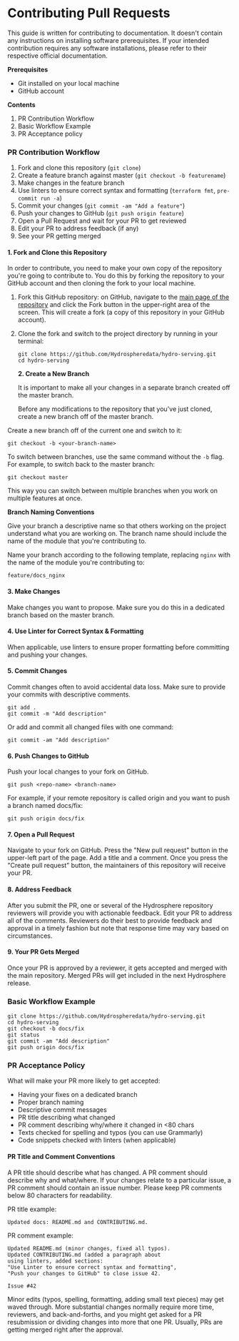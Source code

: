 # Contributing Pull Requests

This guide is written for contributing to documentation. It doesn't contain any instructions on installing software prerequisites. If your intended contribution requires any software installations, please refer to their respective official documentation.

**Prerequisites**

* Git installed on your local machine
* GitHub account 

**Contents**

1. PR Contribution Workflow   
2. Basic Workflow Example  
3. PR Acceptance policy  

### PR Contribution Workflow

1. Fork and clone this repository \(`git clone`\)  
2. Create a feature branch against master \(`git checkout -b featurename`\)   
3. Make changes in the feature branch  
4. Use linters to ensure correct syntax and formatting \(`terraform fmt`, `pre-commit run -a`\)  
5. Commit your changes \(`git commit -am "Add a feature"`\)   
6. Push your changes to GitHub \(`git push origin feature`\)    
7. Open a Pull Request and wait for your PR to get reviewed   
8. Edit your PR to address feedback \(if any\)   
9. See your PR getting merged  

#### 1. Fork and Clone this Repository

In order to contribute, you need to make your own copy of the repository you're going to contribute to. You do this by forking the repository to your GitHub account and then cloning the fork to your local machine.

1. Fork this GitHub repository: on GitHub, navigate to the [main page of the repository](https://github.com/Hydrospheredata/hydro-serving) and click the Fork button in the upper-right area of the screen. This will create a fork \(a copy of this repository in your GitHub account\). 
2. Clone the fork and switch to the project directory by running in your terminal:

   ```text
   git clone https://github.com/Hydrospheredata/hydro-serving.git
   cd hydro-serving
   ```

   **2. Create a New Branch**

   It is important to make all your changes in a separate branch created off the master branch. 

   Before any modifications to the repository that you've just cloned, create a new branch off of the master branch. 

Create a new branch off of the current one and switch to it:

```text
git checkout -b <your-branch-name>
```

To switch between branches, use the same command without the `-b` flag. For example, to switch back to the master branch:

```text
git checkout master
```

This way you can switch between multiple branches when you work on multiple features at once.

**Branch Naming Conventions**

Give your branch a descriptive name so that others working on the project understand what you are working on. The branch name should include the name of the module that you're contributing to.

Name your branch according to the following template, replacing `nginx` with the name of the module you're contributing to:

```text
feature/docs_nginx
```

#### 3. Make Changes

Make changes you want to propose. Make sure you do this in a dedicated branch based on the master branch.

#### 4. Use Linter for Correct Syntax & Formatting

When applicable, use linters to ensure proper formatting before committing and pushing your changes. 

#### 5. Commit Changes

Commit changes often to avoid accidental data loss. Make sure to provide your commits with descriptive comments.

```text
git add .
git commit -m "Add description"
```

Or add and commit all changed files with one command:

```text
git commit -am "Add description"
```

#### 6. Push Changes to GitHub

Push your local changes to your fork on GitHub.

```text
git push <repo-name> <branch-name>
```

For example, if your remote repository is called origin and you want to push a branch named docs/fix:

```text
git push origin docs/fix
```

#### 7. Open a Pull Request

Navigate to your fork on GitHub. Press the "New pull request" button in the upper-left part of the page. Add a title and a comment. Once you press the "Create pull request" button, the maintainers of this repository will receive your PR.

#### 8. Address Feedback

After you submit the PR, one or several of the Hydrosphere repository reviewers will provide you with actionable feedback. Edit your PR to address all of the comments. Reviewers do their best to provide feedback and approval in a timely fashion but note that response time may vary based on circumstances.

#### 9. Your PR Gets Merged

Once your PR is approved by a reviewer, it gets accepted and merged with the main repository. Merged PRs will get included in the next Hydrosphere release.

### Basic Workflow Example

```text
git clone https://github.com/Hydrospheredata/hydro-serving.git
cd hydro-serving
git checkout -b docs/fix
git status
git commit -am "Add description"
git push origin docs/fix
```

### PR Acceptance Policy

What will make your PR more likely to get accepted:

* Having your fixes on a dedicated branch 
* Proper branch naming
* Descriptive commit messages
* PR title describing what changed 
* PR comment describing why/where it changed in &lt;80 chars
* Texts checked for spelling and typos \(you can use Grammarly\)
* Code snippets checked with linters \(when applicable\)  

#### PR Title and Comment Conventions

A PR title should describe what has changed. A PR comment should describe why and what/where. If your changes relate to a particular issue, a PR comment should contain an issue number. Please keep PR comments below 80 characters for readability.

PR title example:

```text
Updated docs: README.md and CONTRIBUTING.md.
```

PR comment example:

```text
Updated README.md (minor changes, fixed all typos). 
Updated CONTRIBUTING.md (added a paragraph about 
using linters, added sections: 
"Use Linter to ensure correct syntax and formatting", 
"Push your changes to GitHub" to close issue 42. 

Issue #42
```

Minor edits \(typos, spelling, formatting, adding small text pieces\) may get waved through. More substantial changes normally require more time, reviewers, and back-and-forths, and you might get asked for a PR resubmission or dividing changes into more that one PR. Usually, PRs are getting merged right after the approval.

